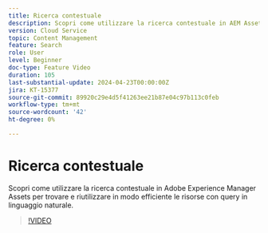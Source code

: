 ```yaml
---
title: Ricerca contestuale
description: Scopri come utilizzare la ricerca contestuale in AEM Assets per trovare in modo efficiente le risorse con query in linguaggio naturale.
version: Cloud Service
topic: Content Management
feature: Search
role: User
level: Beginner
doc-type: Feature Video
duration: 105
last-substantial-update: 2024-04-23T00:00:00Z
jira: KT-15377
source-git-commit: 89920c29e4d5f41263ee21b87e04c97b113c0feb
workflow-type: tm+mt
source-wordcount: '42'
ht-degree: 0%

---
```



# Ricerca contestuale

Scopri come utilizzare la ricerca contestuale in Adobe Experience Manager Assets per trovare e riutilizzare in modo efficiente le risorse con query in linguaggio naturale.

>[!VIDEO](https://video.tv.adobe.com/v/3428667/?learn=on)
